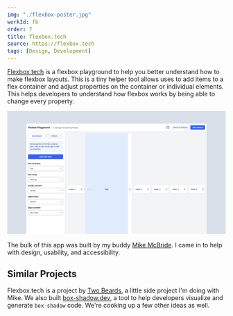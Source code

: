 ```yaml
---
img: "./flexbox-poster.jpg"
workId: fb
order: 7
title: flexbox.tech
source: https://flexbox.tech
tags: [Design, Development]
---
```


[Flexbox.tech](https://flexbox.tech/) is a flexbox playground to help you better understand how to make flexbox layouts. This is a tiny helper tool allows uses to add items to a flex container and adjust properties on the container or individual elements. This helps developers to understand how flexbox works by being able to change every property.

![.flexbox dot tech screenshot](./flexbox-screenshot.jpg)

The bulk of this app was built by my buddy [Mike McBride](https://mikemcbride.dev). I came in to help with design, usability, and accessibility.

## Similar Projects
Flexbox.tech is a project by [Two Beards](https://twobeards.dev), a little side project I'm doing with Mike. We also built [box-shadow.dev](https://box-shadow.dev), a tool to help developers visualize and generate `box-shadow` code. We're cooking up a few other ideas as well.
